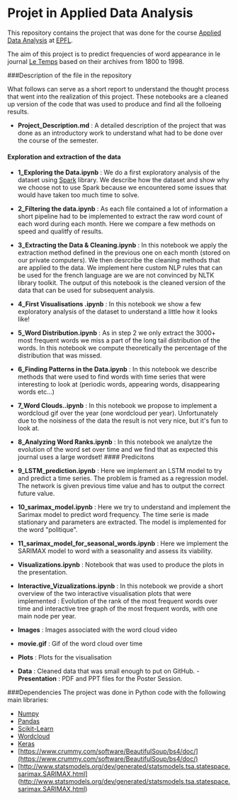 # Projet in Applied Data Analysis

This repository contains the project that was done for the course [Applied Data Analysis](http://edu.epfl.ch/coursebook/en/applied-data-analysis-CS-401) at [EPFL](www.epfl.ch).

The aim of this project is to predict frequencies of word appearance in le journal [Le Temps](https://www.letemps.ch/) based on their archives from 1800 to 1998.

###Description of the file in the repository

What follows can serve as a short report to understand the thought process that went into the realization of this project. These notebooks are a cleaned up version of the code that was used to produce and find all the folloeing results.
- **Project_Description.md** : A detailed description of the project that was done as an introductory work to understand what had to be done over the course of the semester.
#### Exploration and extraction of the data
- **1_Exploring the Data.ipynb** : We do a first exploratory analysis of the dataset using [Spark](http://spark.apache.org/) library. We describe how the dataset and show why we choose not to use Spark because we encountered some issues that would have taken too much time to solve.
- **2_Filtering the data.ipynb** : As each file contained a lot of information a short pipeline had to be implemented to extract the raw word count of each word during each month. Here we compare a few methods on speed and qualitfy of results. 
- **3_Extracting the Data & Cleaning.ipynb** : In this notebook we apply the extraction method defined in the previous one on each month (stored on our private computers). We then desrcribe the cleaning methods that are applied to the data. We implement here custom NLP rules that can be used for the french language are we are not convinced by NLTK library toolkit. The output of this notebook is the cleaned version of the data that can be used for subsequent analysis.
- **4_First Visualisations .ipynb** : In this notebook we show a few exploratory analysis of the dataset to understand a little how it looks like!
- **5_Word Distribution.ipynb** : As in step 2 we only extract the 3000+ most frequent words we miss a part of the long tail distribution of the words. In this notebook we compute theoretically the percentage of the distribution that was missed.
- **6_Finding Patterns in the Data.ipynb** : In this notebook we describe methods that were used to find words with time series that were interesting to look at (periodic words, appearing words, disappearing words etc...)
- **7_Word Clouds..ipynb** : In this notebook we propose to implement a wordcloud gif over the year (one wordcloud per year). Unfortunately due to the noisiness of the data the result is not very nice, but it's fun to look at.
- **8_Analyzing Word Ranks.ipynb** : In this notebook we analytze the evolution of the word set over time and we find that as expected this journal uses a large wordset!
#### Predicitons
- **9_LSTM_prediction.ipynb** : Here we implement an LSTM model to try and predict a time series. The problem is framed as a regression model. The network is given previous time value and has to output the correct future value.
- **10_sarimax_model.ipynb** : Here we try to understand and implement the Sarimax model to predict word frequency. The time serie is made stationary and parameters are extracted. The model is implemented for the word "politique".
- **11_sarimax_model_for_seasonal_words.ipynb** : Here we implement the SARIMAX model to word with a seasonality and assess its viability.
- **Visualizations.ipynb** : Notebook that was used to produce the plots in the presentation.
- **Interactive_Vizualizations.ipynb** : In this notebook we provide a short overview of the two interactive visualisation plots that were implemented : Evolution of the rank of the most frequent words over time and interactive tree graph of the most frequent words, with one main node per year.

- **Images** : Images associated with the word cloud video
- **movie.gif** : Gif of the word cloud over time
- **Plots** : Plots for the visualisation
- **Data** : Cleaned data that was small enough to put on GitHub.
-**Presentation** : PDF and PPT files for the Poster Session.

###Dependencies
The project was done in Python code with the following main libraries: 

- [Numpy](http://www.numpy.org/)
- [Pandas](http://pandas.pydata.org/)
- [Scikit-Learn](http://scikit-learn.org/stable/)
- [Wordcloud](https://github.com/amueller/word_cloud)
- [Keras](https://keras.io/)
- [https://www.crummy.com/software/BeautifulSoup/bs4/doc/](https://www.crummy.com/software/BeautifulSoup/bs4/doc/)
- [http://www.statsmodels.org/dev/generated/statsmodels.tsa.statespace.sarimax.SARIMAX.html]
(http://www.statsmodels.org/dev/generated/statsmodels.tsa.statespace.sarimax.SARIMAX.html)
